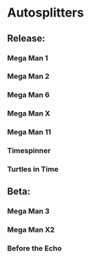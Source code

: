 # Autosplitters

## Release:
### Mega Man 1
### Mega Man 2
### Mega Man 6
### Mega Man X
### Mega Man 11
### Timespinner
### Turtles in Time

## Beta:
### Mega Man 3
### Mega Man X2
### Before the Echo
